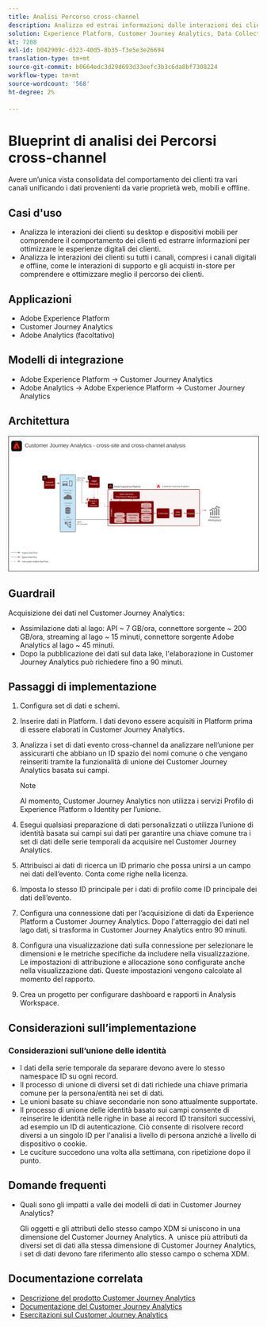```yaml
---
title: Analisi Percorso cross-channel
description: Analizza ed estrai informazioni dalle interazioni dei clienti lungo l’intero percorso del cliente.
solution: Experience Platform, Customer Journey Analytics, Data Collection
kt: 7208
exl-id: b042909c-d323-40d5-8b35-f3e5e3e26694
translation-type: tm+mt
source-git-commit: b0664edc3d29d693d33eefc3b3c6da8bf7308224
workflow-type: tm+mt
source-wordcount: '568'
ht-degree: 2%

---
```


# Blueprint di analisi dei Percorsi cross-channel

Avere un’unica vista consolidata del comportamento dei clienti tra vari canali unificando i dati provenienti da varie proprietà web, mobili e offline.

## Casi d&#39;uso

* Analizza le interazioni dei clienti su desktop e dispositivi mobili per comprendere il comportamento dei clienti ed estrarre informazioni per ottimizzare le esperienze digitali dei clienti.
* Analizza le interazioni dei clienti su tutti i canali, compresi i canali digitali e offline, come le interazioni di supporto e gli acquisti in-store per comprendere e ottimizzare meglio il percorso dei clienti. 

## Applicazioni

* Adobe Experience Platform
* Customer Journey Analytics
* Adobe Analytics (facoltativo)

## Modelli di integrazione

* Adobe Experience Platform → Customer Journey Analytics
* Adobe Analytics → Adobe Experience Platform → Customer Journey Analytics

## Architettura

<img src="assets/CJA.svg" alt="Architettura di riferimento per la blueprint del Customer Journey Analytics" style="border:1px solid #4a4a4a" />

## Guardrail

Acquisizione dei dati nel Customer Journey Analytics:

* Assimilazione dati al lago: API ~ 7 GB/ora, connettore sorgente ~ 200 GB/ora, streaming al lago ~ 15 minuti, connettore sorgente Adobe Analytics al lago ~ 45 minuti.
* Dopo la pubblicazione dei dati sul data lake, l&#39;elaborazione in Customer Journey Analytics può richiedere fino a 90 minuti.

## Passaggi di implementazione

1. Configura set di dati e schemi.
1. Inserire dati in Platform.
I dati devono essere acquisiti in Platform prima di essere elaborati in Customer Journey Analytics.
1. Analizza i set di dati evento cross-channel da analizzare nell’unione per assicurarti che abbiano un ID spazio dei nomi comune o che vengano reinseriti tramite la funzionalità di unione dei Customer Journey Analytics basata sui campi. 

   >[!NOTE]
   >
   >Al momento, Customer Journey Analytics non utilizza i servizi Profilo di Experience Platform o Identity per l’unione.

1. Esegui qualsiasi preparazione di dati personalizzati o utilizza l’unione di identità basata sui campi sui dati per garantire una chiave comune tra i set di dati delle serie temporali da acquisire nel Customer Journey Analytics.
1. Attribuisci ai dati di ricerca un ID primario che possa unirsi a un campo nei dati dell’evento. Conta come righe nella licenza.
1. Imposta lo stesso ID principale per i dati di profilo come ID principale dei dati dell’evento.
1. Configura una connessione dati per l’acquisizione di dati da Experience Platform a Customer Journey Analytics. Dopo l&#39;atterraggio dei dati nel lago dati, si trasforma in Customer Journey Analytics entro 90 minuti.
1. Configura una visualizzazione dati sulla connessione per selezionare le dimensioni e le metriche specifiche da includere nella visualizzazione. Le impostazioni di attribuzione e allocazione sono configurate anche nella visualizzazione dati. Queste impostazioni vengono calcolate al momento del rapporto.
1. Crea un progetto per configurare dashboard e rapporti in Analysis Workspace.

## Considerazioni sull’implementazione

### Considerazioni sull’unione delle identità

* I dati della serie temporale da separare devono avere lo stesso namespace ID su ogni record.
* Il processo di unione di diversi set di dati richiede una chiave primaria comune per la persona/entità nei set di dati.
* Le unioni basate su chiave secondarie non sono attualmente supportate.
* Il processo di unione delle identità basato sui campi consente di reinserire le identità nelle righe in base ai record ID transitori successivi, ad esempio un ID di autenticazione. Ciò consente di risolvere record diversi a un singolo ID per l&#39;analisi a livello di persona anziché a livello di dispositivo o cookie.
* Le cuciture succedono una volta alla settimana, con ripetizione dopo il punto.

## Domande frequenti

* Quali sono gli impatti a valle dei modelli di dati in Customer Journey Analytics?

   Gli oggetti e gli attributi dello stesso campo XDM si uniscono in una dimensione del Customer Journey Analytics. A  unisce più attributi da diversi set di dati alla stessa dimensione di Customer Journey Analytics, i set di dati devono fare riferimento allo stesso campo o schema XDM.

## Documentazione correlata

* [Descrizione del prodotto Customer Journey Analytics](https://helpx.adobe.com/legal/product-descriptions/customer-journey-analytics.html)
* [Documentazione del Customer Journey Analytics](https://experienceleague.adobe.com/docs/customer-journey-analytics.html)
* [Esercitazioni sul Customer Journey Analytics](https://experienceleague.adobe.com/docs/customer-journey-analytics-learn/tutorials/overview.html)
